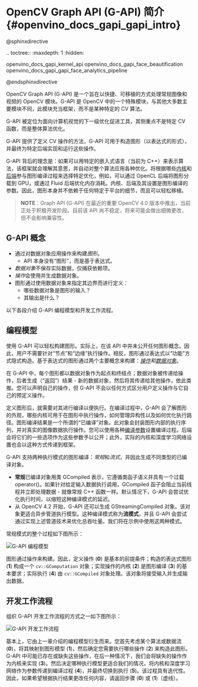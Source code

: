 # OpenCV Graph API (G-API) 简介{#openvino_docs_gapi_gapi_intro}

@sphinxdirective

.. toctree::
   :maxdepth: 1
   :hidden:

   openvino_docs_gapi_kernel_api
   openvino_docs_gapi_face_beautification
   openvino_docs_gapi_gapi_face_analytics_pipeline

@endsphinxdirective

OpenCV Graph API (G-API) 是一个旨在以快捷、可移植的方式处理常规图像和视频的 OpenCV 模块。G-API 是 OpenCV 中的一个特殊模块，与其他大多数主要模块不同，此模块充当框架，而不是某种特定的 CV 算法。

G-API 被定位为面向计算机视觉的下一级优化促进工具，其侧重点不是特定 CV 函数，而是整体算法优化。

G-API 提供了定义 CV 操作的方法，G-API 可用于构造图形（以表达式的形式），并最终为特定后端实现和运行这些操作。

G-API 背后的理念是：如果可以用特定的嵌入式语言（当前为 C++）来表示算法，该框架就会理解其意思，并自动对整个算法应用各种优化。将根据哪些[内核](kernel_api.md)和[后端](https://docs.opencv.org/4.5.0/dc/d1c/group__gapi__std__backends.html)参与图形编译过程来选择特定优化，例如，可以通过 OpenCL 后端将图形分载到 GPU，或通过 Fluid 后端优化内存消耗。内核、后端及其设置是图形编译的参数。因此，图形本身并不依赖于任何特定于平台的细节，而且可以轻松移植。

> **NOTE**：Graph API (G-API) 在最近的重要 OpenCV 4.0 版本中推出，当前正处于积极开发阶段。目前该 API 尚不稳定，将来可能会做出细微更改，但不会影响兼容性。

## G-API 概念

* 通过对数据对象应用操作来构建*图形*。
   * API 本身没有“图形”，而是基于表达式。
* *数据对象*不保存实际数据，仅捕获依赖项。
* *操作*会使用并生成数据对象。
* 图形通过使用数据对象来指定其边界而进行定义：
   * 哪些数据对象是图形的输入？
   * 其输出是什么？

以下各段介绍 G-API 编程模型和开发工作流程。

## 编程模型
使用 G-API 可以轻松构建图形。实际上，在该 API 中并未公开任何图形概念。因此，用户不需要针对“节点”和“边缘”执行操作。相反，图形通过表达式以“功能”方式隐式构造。基于表达式的图形通过两个主要概念来构建：*[操作](kernel_api.md)*和*[数据对象](https://docs.opencv.org/4.2.0/db/df1/group__gapi__data__objects.html)*。

在 G-API 中，每个图形都以数据对象作为起点和终结点；数据对象被传递给操作，后者生成（“返回”）结果 - 新的数据对象，然后将其传递给其他操作，依此类推。您可以声明自己的操作，但 G-API 不会以任何方式区分用户定义操作与它自己的预定义操作。

定义图形后，就需要对其进行编译以便执行。在编译过程中，G-API 会了解图形的外观，哪些内核可用于在图形中执行操作，如何管理异构性以及如何优化执行路径。图形编译结果是一个所谓的“已编译”对象。此对象会封装图形内部的执行序列，并对真实的图像数据执行操作。您可以使用各种[编译参数](https://docs.opencv.org/4.5.0/dc/d1c/group__gapi__std__backends.html)设置编译过程。后端会将它们的一些选项作为这些参数予以公开；此外，实际的内核和深度学习网络设置也会以这种方式传递到框架。

G-API 支持两种执行模式的图形编译：*常规*和*流式*，并因此生成不同类型的已编译对象。
* <strong>常规</strong>已编译对象用类 GCompiled 表示，它遵循类函子语义并具有一个过载 operator()。如果针对给定输入数据执行调用，GCompiled 函子会阻止当前线程并立即处理数据 - 就像常规 C++ 函数一样。默认情况下，G-API 会尝试优化执行时间，以缩短这种编译模式的延迟。
* 从 OpenCV 4.2 开始，G-API 还可以生成 GStreamingCompiled 对象。该对象更适合异步管道执行模型。这种编译模式称为**流模式**，并且 G-API 会尝试通过实现上述管道技术来优化总吞吐量。我们将在示例中使用这两种模式。

常规模式的整个过程如下图所示：

![G-API 编程模型](../img/gapi_programming_model.png)

图形通过操作来构建。因此，定义操作 (**0**) 是基本的前提条件；构造的表达式图形 (**1**) 构成一个 `cv::GComputation` 对象；实现操作的内核 (**2**) 是图形编译 (**3**) 的基本要求；实际执行 (**4**) 由 `cv::GCompiled` 对象处理。该对象将接受输入并生成输出数据。

## 开发工作流程
组织 G-API 开发工作流程的方式之一如下图所示：

![G-API 开发工作流程](../img/gapi_development_workflow.png)

基本上，它由上一章介绍的编程模型衍生而来。您首先考虑某个算法或数据流 (**0**)，将其映射到图形模型 (**1**)，然后确定您需要执行哪些操作 (**2**) 来构造此图形。G-API 中可能已存在或缺失这些操作，在后一种情况下，我们会将缺失的操作作为内核来实现 (**3**)。然后决定哪种执行模型更适合我们的情况，将内核和深度学习网络作为参数传递到编译过程 (**4**)，并最终切换到执行 (**5**)。该过程具有迭代性。因此，如果希望根据执行结果更改任何内容，请返回步骤 (**0**) 或 (**1**)（虚线）。






